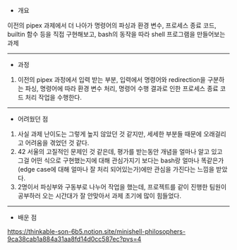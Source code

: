 - 개요

이전의 pipex 과제에서 더 나아가 명령어의 파싱과 환경 변수, 프로세스 종료 코드, builtin 함수 등을 직접 구현해보고, bash의 동작을 따라 shell 프로그램을 만들어보는 과제

---
- 과정

1. 이전의 pipex 과정에서 입력 받는 부분, 입력에서 명령어와 redirection을 구분하는 파싱, 명령어에 따라 환경 변수 처리, 명령어 수행 결과로 인한 프로세스 종료 코드 처리 작업을 수행한다.

---
- 어려웠던 점

1. 사실 과제 난이도는 그렇게 높지 않았던 것 같지만, 세세한 부분들 때문에 오래걸리고 어려움을 겪었던 것 같다.
2. 42 서울의 고질적인 문제인 것 같은데, 평가를 받는동안 개념을 얼마나 알고 있고 그걸 어떤 식으로 구현했는지에 대해 관심가지기 보다는 bash랑 얼마나 똑같은가(edge case에 대해 얼마나 잘 처리 되어있는가)에만 관심을 가진다는 느낌을 받았다.
3. 2명이서 파싱부와 구동부로 나누어 작업을 했는데, 프로젝트를 같이 진행한 팀원이 공부하러 오는 시간대가 잘 안맞아서 과제 초기에 많이 힘들었다.

---
- 배운 점

https://thinkable-son-6b5.notion.site/minishell-philosophers-9ca38cab1a884a31aa8fd14d0cc587ec?pvs=4
